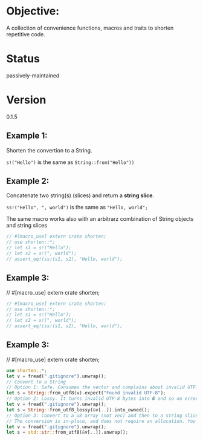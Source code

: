# Objective:

A collection of convenience functions, macros and traits to shorten repetitive code.

# Status

passively-maintained

# Version

0.1.5

## Example 1:

Shorten the convertion to a String.

`s!("Hello")` is the same as `String::from("Hello"))`

## Example 2:

Concatenate two string(s) (slices) and return a **string slice**.

`ss!("Hello", ", world")` is the same as `"Hello, world";`

The same macro works also with an arbitrarz combination of String objects and string slices

```rust
// #[macro_use] extern crate shorten;
// use shorten::*;
// let s1 = s!("Hello");
// let s2 = s!(", world");
// assert_eq!(ss!(s1, s2), "Hello, world");
```

## Example 3:
// #[macro_use] extern crate shorten;
```rust
// #[macro_use] extern crate shorten;
// use shorten::*;
// let s1 = s!("Hello");
// let s2 = s!(", world");
// assert_eq!(ss!(s1, s2), "Hello, world");
```

## Example 3:
// #[macro_use] extern crate shorten;
```rust
use shorten::*;
let v = fread(".gitignore").unwrap();
// Convert to a String
// Option 1: Safe. Consumes the vector and complains about invalid UTF-8
let s = String::from_utf8(v).expect("Found invalid UTF-8");
// Option 2: Lossy. It turns invalid UTF-8 bytes into � and so no error handling is required
let v = fread(".gitignore").unwrap();
let s = String::from_utf8_lossy(&v[..]).into_owned();
// Option 3: Convert to a u8 array (not Vec) and then to a string slice. 
// The conversion is in-place, and does not require an allocation. You can create a String from the slice if necessary.
let v = fread(".gitignore").unwrap();
let s = std::str::from_utf8(&v[..]).unwrap();
```
